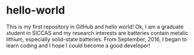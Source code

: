 # hello-world
This is my first repository in GitHub and hello world!
Ok, I am a graduate student in SICCAS and my research interests are batteries contain metalic lithium, especially solid-state batteries. From September, 2016, I began to learn coding and I hope I could become a good developer!

